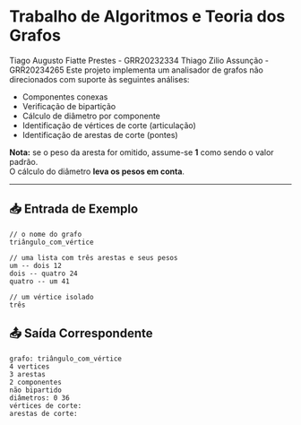 # Trabalho de Algoritmos e Teoria dos Grafos

Tiago Augusto Fiatte Prestes - GRR20232334
Thiago Zilio Assunção - GRR20234265
Este projeto implementa um analisador de grafos não direcionados com suporte às seguintes análises:

- Componentes conexas  
- Verificação de bipartição  
- Cálculo de diâmetro por componente  
- Identificação de vértices de corte (articulação)  
- Identificação de arestas de corte (pontes)  

 **Nota:** se o peso da aresta for omitido, assume-se **1** como sendo o valor padrão.  
 O cálculo do diâmetro **leva os pesos em conta**.

---

## 📥 Entrada de Exemplo

```text
// o nome do grafo
triângulo_com_vértice

// uma lista com três arestas e seus pesos
um -- dois 12
dois -- quatro 24
quatro -- um 41

// um vértice isolado
três
```

## 📤 Saída Correspondente
```text
grafo: triângulo_com_vértice
4 vertices
3 arestas
2 componentes
não bipartido
diâmetros: 0 36
vértices de corte:
arestas de corte:
```
